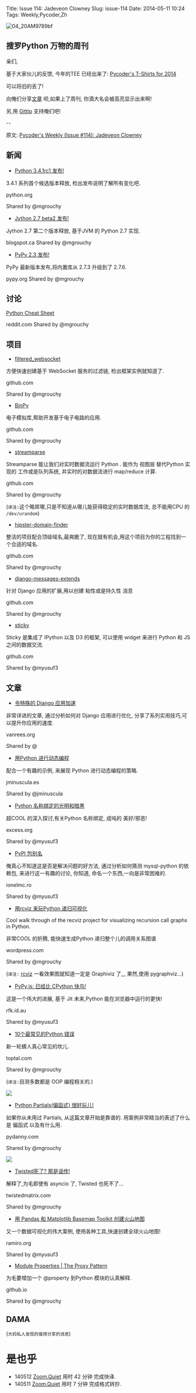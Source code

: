 Title: Issue 114: Jadeveon Clowney
Slug: issue-114
Date: 2014-05-11 10:24
Tags: Weekly,Pycoder,Zh 

![04_20AM9789bf](https://gallery.mailchimp.com/9735795484d2e4c204da82a29/images/Image_202014_01_22_20at_2010.45.04_20AM9789bf.png)

##  搜罗Python 万物的周刊

亲们,


基于大家伙儿的反馈,
今年的TEE 已经出来了:
[Pycoder's T-Shirts for 2014](http://teespring.com/pycoders3)

可以将旧的丢了!

向俺们分享[文章](http://pycoders.com/submissions/)
呗,如果上了周刊,
你滴大名会被高亮显示出来啊!

另,用
[Gittip](https://www.gittip.com/PycodersWeekly)
支持俺们吧!

--

原文: [Pycoder's Weekly (Issue #114): Jadeveon Clowney](http://us4.campaign-archive1.com/?u=9735795484d2e4c204da82a29&id=4edf1b15d9&e=889f3f6a05)

## 新闻


- [Python 3.4.1rc1 发布!](https://mail.python.org/pipermail/python-committers/2014-May/003112.html)


3.4.1 系列首个候选版本释放,
检出发布说明了解所有变化吧.

python.org

Shared by @mgrouchy
 

- [Jython 2.7 beta2 发布!](http://fwierzbicki.blogspot.ca/2014/05/jython-27-beta2-released.html)

Jython 2.7 第二个版本释放,
基于JVM 的 Python 2.7 实现.

blogspot.ca
Shared by @mgrouchy
 

- [PyPy 2.3 发布!](http://doc.pypy.org/en/latest/release-2.3.0.html)


PyPy 最新版本发布,将内置库从 2.7.3 升级到了 2.7.6.

pypy.org
Shared by @mgrouchy

## 讨论

[Python Cheat Sheet](http://www.reddit.com/r/Python/comments/253jkd/thats_what_i_call_a_python_cheat_sheet/)

reddit.com
Shared by @mgrouchy

## 项目


- [filtered_websocket](https://github.com/mrrrgn/filtered_websocket/)

方便快速创建基于 WebSocket 服务的过滤链,
检出框架实例就知道了.

github.com

Shared by @mgrouchy
 

- [BinPy](https://github.com/BinPy/BinPy)

电子模拟库,帮助开发基于电子电路的应用.

github.com

Shared by @mgrouchy
 

- [streamparse](https://github.com/Parsely/streamparse)

Streamparse 
能让我们对实时数据流运行 Python .
能作为 视图层 替代Python 实现的
工作或是队列系统,
并实时的对数据流进行 map/reduce 计算.

github.com

Shared by @mgrouchy
 
(`译注:`这个略屌哪,只是不知道从哪儿能获得稳定的实时数据库流,
总不能用CPU 的 `/dev/urandom`)


- [hipster-domain-finder](https://github.com/coffeecodecouch/hipster-domain-finder)

整洁的项目配合顶级域名,最爽脆了,
现在就有机会,用这个项目为你的工程找到一个合适的域名.

github.com

Shared by @mgrouchy
 

- [django-messages-extends](https://github.com/AliLozano/django-messages-extends)

针对 Django 应用的扩展,用以创建 粘性或是持久性 消息

github.com

Shared by @mgrouchy
 

- [sticky](https://github.com/wrobstory/sticky)

Sticky 是集成了 IPython 以及 D3 的框架,
可以使用 widget 来进行 Python 和 JS 之间的数据交流.

github.com

Shared by @myusuf3

## 文章

- [令特殊的 Django 应用加速](http://reinout.vanrees.org/weblog/2014/05/06/making-faster.html)


非常详进的文章,
通过分析如何对 Django 应用进行优化,
分享了系列实用技巧,可以提升你应用的速度.

vanrees.org

Shared by @
 

- [用Python 进行动态编程](http://www.jminuscula.es/blog/2014/05/07/dynamic-programming-with-python/)

配合一个有趣的示例,
来展现 Python 进行动态编程的策略.

jminuscula.es

Shared by @jminuscula
 

- [Python 名称绑定的光明和暗黒](http://excess.org/article/2014/04/bar-foo/)

超COOL 的深入探讨,有关Python 名称绑定,
成吨的 美好/邪恶!

excess.org

Shared by @myusuf3
 

- [PyPI 包别名](http://blog.ionelmc.ro/2014/05/03/pypi-package-alias/)

俺真心不知道这是否是解决问题的好方法,
通过分析如何猜测 mysql-python 的依赖包,
来进行这一有趣的讨论,
你知道, 命名一个东西,一向是非常困难的.

ionelmc.ro

Shared by @myusuf3
 

- [用rcviz 来玩Python 递归可视化](https://zvzzt.wordpress.com/2014/05/03/python-recursion-visualization-with-rcviz/)

Cool walk through of the recviz project for visualizing recursion call graphs in Python.

非常COOL 的折腾,
能快速生成Python 递归整个儿的调用关系图谱

wordpress.com

Shared by @mgrouchy

(`译注:` [rcviz](https://github.com/carlsborg/rcviz)
一看效果图就知道一定是 Graphiviz 了,,,
果然,使用 pygraphviz...) 

- [PyPy.js: 已经比 CPython 快鸟!](https://rfk.id.au/blog/entry/pypy-js-faster-than-cpython/)

这是一个伟大的进展,
基于 Jit 未来,Python 能在浏览器中运行的更快!

rfk.id.au

Shared by @myusuf3
 

- [10个最常见的Python 错误](http://www.toptal.com/python/top-10-mistakes-that-python-programmers-make)

新一轮蠎人真心常见的坎儿.

toptal.com

Shared by @mgrouchy


(`译注:`目测多数都是 OOP 编程相关的.)

![](http://www.toptal.com/python/top-10-mistakes-that-python-programmers-make)


- [Python Partials(偏函式) 很好玩儿!](http://pydanny.com/python-partials-are-fun.html)

如果你从未用过 Partials,
从这篇文章开始是靠谱的.
用案例非常精当的表述了什么是 偏函式 以及有什么用.

pydanny.com

Shared by @mgrouchy
 
![](http://pydanny.com/static/partials.png)


- [Twisted死了? 那是谣传!](https://glyph.twistedmatrix.com/2014/05/the-report-of-our-death.html)

解释了,为毛即使有 asyncio 了,
Twisted 也死不了...


twistedmatrix.com

Shared by @mgrouchy
 

- [用 Pandas 和 Matplotlib Basemap Toolkit 创建火山地图](http://maps.ramiro.org/notebook/mapping-volcanoes/)


又一个数据可视化的伟大案例,
使用各种工具,快速创建全球火山地图!

ramiro.org

Shared by @myusuf3
 

- [Module Properties | The Proxy Pattern](http://jtushman.github.io/blog/2014/05/02/module-properties/)

为毛要增加一个
@property
到Python 模块的认真解释.

github.io

Shared by @mgrouchy


## DAMA
(`大妈私人发现的值得分享的消息`)


# 是也乎

- 140512 [Zoom.Quiet](http://zoomquiet.org/) 用时 42 分钟 完成快译.
- 140511 [Zoom.Quiet](http://zoomquiet.org/) 用时 7 分钟 完成格式转抄.

 
